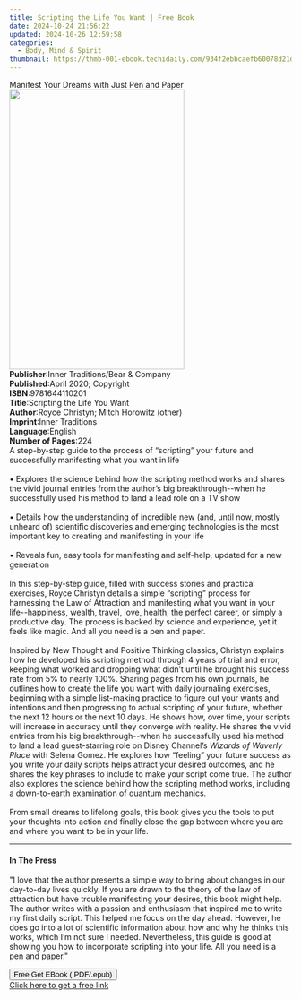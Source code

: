 ```yaml
---
title: Scripting the Life You Want | Free Book
date: 2024-10-24 21:56:22
updated: 2024-10-26 12:59:58
categories:
  - Body, Mind & Spirit
thumbnail: https://thmb-001-ebook.techidaily.com/934f2ebbcaefb60078d21dfba7a28ee27aad5bb7bf1783500a0a408799b7fafd.jpg
---
```

<main id="book-container">
  <div class="flex flex-col">
    <div class="book-brief flex-1 py-6 px-4 sm:p-6 md:py-10 md:px-8">
      <!-- brief-->
      <div class="book-brief-main">
        Manifest Your Dreams with Just Pen and Paper
      </div>
    </div>
    <div
      class="book-meta-info flex-1 grid gap-4 col-start-1 col-end-3 row-start-1 sm:mb-6 sm:grid-cols-4 lg:gap-6 lg:col-start-2 lg:row-end-6 lg:row-span-6 lg:mb-0"
    >
      <div
        class="book-meta-info-left place-content-center mt-4 p-4 text-sm leading-6 col-start-2 col-span-2 dark:text-slate-400"
      >
        <img
          class="w-full h-500 object-cover rounded-lg sm:h-255 sm:col-span-2 lg:col-span-full"
          src="https://img-001-ebook.techidaily.com/56e2363939a6104a1f4bea4e63ea1ca56fb820d2da74f3262534ef683d499031.jpg"
          alt=""
          width="312"
          height="500"
        />
      </div>
      <div
        class="book-meta-info-right mt-2 col-start-1 row-start-2 col-span-3 self-center"
      >
        <!-- meta data  -->
        <div class="flex flex-col px-4 md:px-8">
          <div class="flex-1">
            <strong>Publisher</strong>:<span class="px-2"
              >Inner Traditions/Bear &amp; Company</span
            >
          </div>
          <div class="flex-1">
            <strong>Published</strong>:<span class="px-2"
              >April 2020; Copyright</span
            >
          </div>
          <div class="flex-1">
            <strong>ISBN</strong>:<span class="px-2">9781644110201</span>
          </div>
          <div class="flex-1">
            <strong>Title</strong>:<span class="px-2"
              >Scripting the Life You Want</span
            >
          </div>
          <div class="flex-1">
            <strong>Author</strong>:<span class="px-2"
              >Royce Christyn; Mitch Horowitz (other)</span
            >
          </div>
          <div class="flex-1">
            <strong>Imprint</strong>:<span class="px-2">Inner Traditions</span>
          </div>
          <div class="flex-1">
            <strong>Language</strong>:<span class="px-2">English</span>
          </div>
          <div class="flex-1">
            <strong>Number of Pages</strong>:<span class="px-2">224</span>
          </div>
        </div>
      </div>
    </div>
    <div class="book-description flex-1 py-6 px-4 sm:p-6 md:py-10 md:px-8">
      <div class="book-description-main">
        <div accordion-content="" id="description">
          A step-by-step guide to the process of “scripting” your future and
          successfully manifesting what you want in life <br /><br />• Explores
          the science behind how the scripting method works and shares the vivid
          journal entries from the author’s big breakthrough--when he
          successfully used his method to land a lead role on a TV show<br /><br />•
          Details how the understanding of incredible new (and, until now,
          mostly unheard of) scientific discoveries and emerging technologies is
          the most important key to creating and manifesting in your life<br /><br />•
          Reveals fun, easy tools for manifesting and self-help, updated for a
          new generation <br /><br />In this step-by-step guide, filled with
          success stories and practical exercises, Royce Christyn details a
          simple “scripting” process for harnessing the Law of Attraction and
          manifesting what you want in your life--happiness, wealth, travel,
          love, health, the perfect career, or simply a productive day. The
          process is backed by science and experience, yet it feels like magic.
          And all you need is a pen and paper. <br /><br />Inspired by New
          Thought and Positive Thinking classics, Christyn explains how he
          developed his scripting method through 4 years of trial and error,
          keeping what worked and dropping what didn’t until he brought his
          success rate from 5% to nearly 100%. Sharing pages from his own
          journals, he outlines how to create the life you want with daily
          journaling exercises, beginning with a simple list-making practice to
          figure out your wants and intentions and then progressing to actual
          scripting of your future, whether the next 12 hours or the next 10
          days. He shows how, over time, your scripts will increase in accuracy
          until they converge with reality. He shares the vivid entries from his
          big breakthrough--when he successfully used his method to land a lead
          guest-starring role on Disney Channel’s
          <i>Wizards of Waverly Place</i> with Selena Gomez. He explores how
          “feeling” your future success as you write your daily scripts helps
          attract your desired outcomes, and he shares the key phrases to
          include to make your script come true. The author also explores the
          science behind how the scripting method works, including a
          down-to-earth examination of quantum mechanics. <br /><br />From small
          dreams to lifelong goals, this book gives you the tools to put your
          thoughts into action and finally close the gap between where you are
          and where you want to be in your life.
        </div>
        <div class="accordion-fader"></div>
      </div>
    </div>
    <div class="book-excerpts flex-1 py-6 px-4 sm:p-6 md:py-10 md:px-8">
      <!-- excerpts-->
      <div class="book-excerpts-main">
        <hr />
        <h4 class="placeholder placeholder-heading">
          <span>In The Press</span>
        </h4>
        <p>
          "I love that the author presents a simple way to bring about changes
          in our day-to-day lives quickly. If you are drawn to the theory of the
          law of attraction but have trouble manifesting your desires, this book
          might help. The author writes with a passion and enthusiasm that
          inspired me to write my first daily script. This helped me focus on
          the day ahead. However, he does go into a lot of scientific
          information about how and why he thinks this works, which I’m not sure
          I needed. Nevertheless, this guide is good at showing you how to
          incorporate scripting into your life. All you need is a pen and
          paper."
        </p>
      </div>
    </div>
    <div
      class="book-about-author flex-1 py-6 px-4 sm:p-6 md:py-10 md:px-8"
    ></div>
    <div class="book-free-get flex-1 py-6 px-4 sm:p-6 md:py-10 md:px-8">
      <button
        id="btn-free-get"
        class="bg-blue-500 hover:bg-blue-700 text-white font-bold py-2 px-4 rounded"
      >
        Free Get EBook (.PDF/.epub)
      </button>
      <div id="countdown-display" class="px-2 text-lg mt-2"></div>
      <a
        id="free-link"
        class="hidden bg-blue-500 hover:bg-blue-700 text-white font-bold py-2 px-4 rounded"
        href="https://www.ebooks.com/en-us/book/209776237/scripting-the-life-you-want/royce-christyn/"
        target="_blank"
        >Click here to get a free link</a
      >
    </div>
    <script>
      let countdownTime = 0;
      let countdownInterval = null;
      document
        .getElementById('btn-free-get')
        .addEventListener('click', startCountdown);
      function startCountdown() {
        countdownTime = new Date().getTime() + 60000 * 3;
        countdownInterval = setInterval(updateCountdown, 1000);
        document.getElementById('btn-free-get').disabled = true;
        document
          .getElementById('btn-free-get')
          .classList.add('bg-gray-500', 'cursor-not-allowed');
      }
      function updateCountdown() {
        let currentTime = new Date().getTime();
        let timeLeft = countdownTime - currentTime;
        let secondsLeft = Math.floor(timeLeft / 1000);
        document.getElementById('countdown-display').innerHTML =
          `Remaining time: ${secondsLeft} seconds.`;
        if (secondsLeft <= 0) {
          clearInterval(countdownInterval);
          document.getElementById('btn-free-get').classList.add('hidden');
          document.getElementById('free-link').classList.remove('hidden');
          document.getElementById('countdown-display').innerHTML = '';
        }
      }
    </script>
  </div>
</main>
